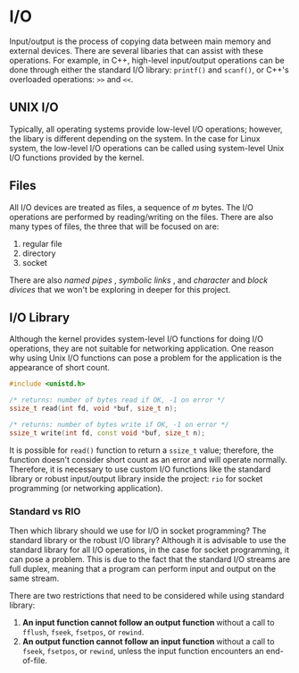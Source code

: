 # I/O
Input/output is the process of copying data between main memory and external devices. There are several libaries that can assist with these operations. For example, in C++, high-level input/output operations can be done through either the standard I/O library: `printf()` and `scanf()`, or C++'s overloaded operations: `>>` and `<<`.

## UNIX I/O
Typically, all operating systems provide low-level I/O operations; however, the libary is different depending on the system. In the case for Linux system, the low-level I/O operations can be called using system-level Unix I/O functions provided by the kernel.

## Files
All I/O devices are treated as files, a sequence of <i>m</i> bytes. The I/O operations are performed by reading/writing on the files. There are also many types of files, the three that will be focused on are:

1. regular file
2. directory
3. socket

There are also <i> named pipes </i>, <i> symbolic links </i>, and <i>character </i> and <i>block divices</i> that we won't be exploring in deeper for this project.

## I/O Library
Although the kernel provides system-level I/O functions for doing I/O operations, they are not suitable for networking application. One reason why using Unix I/O functions can pose a problem for the application is the appearance of short count.
```cpp
#include <unistd.h>

/* returns: number of bytes read if OK, -1 on error */
ssize_t read(int fd, void *buf, size_t n);

/* returns: number of bytes write if OK, -1 on error */
ssize_t write(int fd, const void *buf, size_t n);
```
It is possible for `read()` function to return a `ssize_t` value; therefore, the function doesn't consider short count as an error and will operate normally. Therefore, it is necessary to use custom I/O functions like the standard library or robust input/output library inside the project: `rio` for socket programming (or networking application).

### Standard vs RIO
Then which library should we use for I/O in socket programming? The standard library or the robust I/O library? Although it is advisable to use the standard library for all I/O operations, in the case for socket programming, it can pose a problem. This is due to the fact that the standard I/O streams are full duplex, meaning that a program can perform input and output on the same stream. 

There are two restrictions that need to be considered while using standard library:
1. <b>An input function cannot follow an output function </b> without a call to `fflush`, `fseek`, `fsetpos`, or `rewind`.
2. <b>An output function cannot follow an input function </b> without a call to `fseek`, `fsetpos`, or `rewind`, unless the input function encounters an end-of-file.